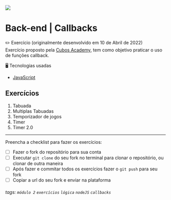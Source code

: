 ![](https://i.imgur.com/xG74tOh.png)

# Back-end | Callbacks

:pencil2: Exercício (originalmente desenvolvido em 10 de Abril de 2022) <br>
Exercício proposto pela [Cubos Academy](https://cubos.academy/sucesso), tem como objetivo praticar o uso de funções callback.

:desktop_computer: Tecnologias usadas
- [JavaScript](https://developer.mozilla.org/pt-BR/docs/Web/JavaScript)

## Exercícios

1. Tabuada
2. Multiplas Tabuadas
3. Temporizador de jogos
4. Timer
5. Timer 2.0

---

Preencha a checklist para fazer os exercícios:

-   [ ] Fazer o fork do repositório para sua conta
-   [ ] Executar `git clone` do seu fork no terminal para clonar o repositório, ou clonar de outra maneira
-   [ ] Após fazer e commitar todos os exercícios fazer o `git push` para seu fork
-   [ ] Copiar a url do seu fork e enviar na plataforma

###### tags: `módulo 2` `exercícios` `lógica` `nodeJS` `callbacks`
